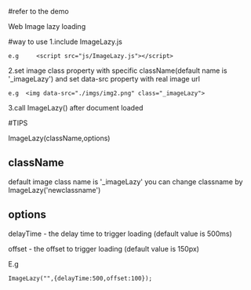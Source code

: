 
#refer to the demo

Web Image lazy loading

#way to use
1.include ImageLazy.js

    e.g     <script src="js/ImageLazy.js"></script>

2.set image class property with specific className(default name is '_imageLazy')
  and set data-src property with real image url

    e.g  <img data-src="./imgs/img2.png" class="_imageLazy">

3.call ImageLazy() after document loaded


#TIPS

ImageLazy(className,options)

<h2>className</h2>

default image class name is '_imageLazy'
you can change classname by ImageLazy('newclassname')

<h2>options</h2>
delayTime   -   the delay time to trigger loading   (default value is 500ms)

offset      -   the offset to trigger loading       (default value is 150px)

E.g

    ImageLazy("",{delayTime:500,offset:100});
